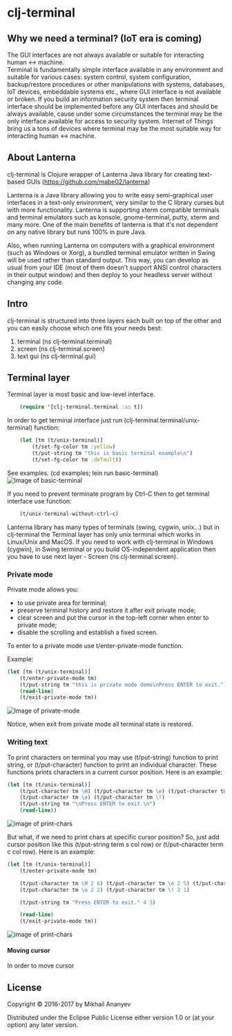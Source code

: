 # clj-terminal

## Why we need a terminal? (IoT era is coming)

The GUI interfaces are not always available or suitable for interacting human <-> machine.  
Terminal is fundamentally simple interface available in any environment and suitable for various cases: 
system control, system configuration, backup/restore procedures or other manipulations with systems, 
databases, IoT devices, embeddable systems etc., where GUI interface is not available or broken.
If you build an information security system then terminal interface should be implemented before any GUI interfaces 
and should be always available, cause under some circumstances the terminal may be the only interface available for access to 
security system.
Internet of Things bring us a tons of devices where terminal may be the most suitable way for 
interacting human <-> machine.

## About Lanterna

clj-terminal is Clojure wrapper of Lanterna Java library for creating text-based GUIs (https://github.com/mabe02/lanterna)

Lanterna is a Java library allowing you to write easy semi-graphical user interfaces in a text-only environment, 
very similar to the C library curses but with more functionality. Lanterna is supporting xterm compatible terminals 
and terminal emulators such as konsole, gnome-terminal, putty, xterm and many more. One of the main benefits of lanterna 
is that it's not dependent on any native library but runs 100% in pure Java.

Also, when running Lanterna on computers with a graphical environment (such as Windows or Xorg), a bundled terminal 
emulator written in Swing will be used rather than standard output. This way, you can develop as usual from your 
IDE (most of them doesn't support ANSI control characters in their output window) and then deploy to your headless 
server without changing any code.

## Intro

clj-terminal is structured into three layers each built on top of the other and you can easily choose which one 
fits your needs best:
 1. terminal (ns clj-terminal.terminal)
 2. screen (ns clj-terminal.screen)
 3. text gui (ns clj-terminal.gui)

## Terminal layer


Terminal layer is most basic and low-level interface. 
```clojure
    (require '[clj-terminal.terminal :as t])
```

In order to get terminal interface just 
run (clj-terminal.terminal/unix-terminal) function:

```clojure
    (let [tm (t/unix-terminal)]
        (t/set-fg-color tm :yellow)
        (t/put-string tm "this is basic terminal example\n")
        (t/set-fg-color tm :default))
```
See examples. (cd examples; lein run basic-terminal)
![Image of basic-terminal](https://github.com/middlesphere/clj-terminal/blob/master/examples/resources/basic-example.png)

If you need to prevent terminate program by Ctrl-C then to get terminal interface use function:

```clojure
    (t/unix-terminal-without-ctrl-c) 
```

Lanterna library has many types of terminals (swing, cygwin, unix...) but in clj-terminal the Terminal layer has only 
unix terminal which works in Linux/Unix and MacOS. If you need to work with clj-terminal in Windows (cygwin), 
in Swing terminal or you build OS-independent application then you have to use next layer - Screen (ns clj-terminal.screen).  

### Private mode

Private mode allows you:

* to use private area for terminal;
* preserve terminal history and restore it after exit private mode;
* clear screen and put the cursor in the top-left corner when enter to private mode;
* disable the scrolling and establish a fixed screen.
    
To enter to a private mode use t/enter-private-mode function.

Example:
```clojure
(let [tm (t/unix-terminal)]
    (t/enter-private-mode tm)
    (t/put-string tm "this is private mode demo\nPress ENTER to exit.")
    (read-line)
    (t/exit-private-mode tm))
```
![Image of private-mode](https://github.com/middlesphere/clj-terminal/blob/master/examples/resources/private-mode.png)

Notice, when exit from private mode all terminal state is restored.


### Writing text

To print characters on terminal you may use (t/put-string) function to print string, or (t/put-character) function
to print an individual character. These functions prints characters in a current cursor position. Here is an example:
```clojure
(let [tm (t/unix-terminal)]
    (t/put-character tm \H) (t/put-character tm \e) (t/put-character tm \l) (t/put-character tm \l)
    (t/put-character tm \o) (t/put-character tm \!)
    (t/put-string tm "\nPress ENTER to exit.\n")
    (read-line))
```
![image of print-chars](https://github.com/middlesphere/clj-terminal/blob/master/examples/resources/print-chars.png)

But what, if we need to print chars at specific cursor position? So, just add cursor position like this
(t/put-string term s col row) or (t/put-character term c col row). Here is an example:

```clojure
(let [tm (t/unix-terminal)]
    (t/enter-private-mode tm)

    (t/put-character tm \H 2 6) (t/put-character tm \e 2 5) (t/put-character tm \l 2 4) (t/put-character tm \l 2 3)
    (t/put-character tm \o 2 2) (t/put-character tm \! 2 1)

    (t/put-string tm "Press ENTER to exit." 4 3)

    (read-line)
    (t/exit-private-mode tm))
```
![image of print-chars](https://github.com/middlesphere/clj-terminal/blob/master/examples/resources/print-chars-pos.png)



#### Moving cursor

In order to move cursor 

## License

Copyright © 2016-2017 by Mikhail Ananyev

Distributed under the Eclipse Public License either version 1.0 or (at
your option) any later version.
